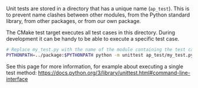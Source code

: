Unit tests are stored in a directory that has a unique name (``ap_test``). This is to prevent
name clashes between other modules, from the Python standard library, from other packages,
or from our own package.

The CMake test target executes all test cases in this directory. During development it can be
handy to be able to execute a specific test case.

```bash
# Replace my_test.py with the name of the module containing the test case you want to execute
PYTHONPATH=../package:$PYTHONPATH python -m unittest ap_test/my_test.py
```

See this page for more information, for example about executing a single test method:
https://docs.python.org/3/library/unittest.html#command-line-interface
